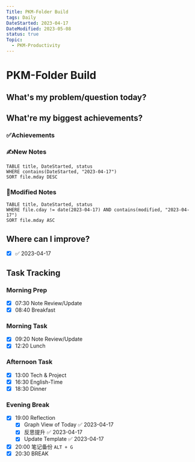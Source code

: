```yaml
---
Title: PKM-Folder Build
tags: Daily
DateStarted: 2023-04-17
DateModified: 2023-05-08
status: true
Topic:
  - PKM-Productivity
---
```


# PKM-Folder Build

## What's my problem/question today?

## What're my biggest achievements?

### ✅Achievements

### ✍️New Notes

```dataview
TABLE title, DateStarted, status
WHERE contains(DateStarted, "2023-04-17")
SORT file.mday DESC
```

### 📝Modified Notes

```dataview
TABLE title, DateStarted, status
WHERE file.cday != date(2023-04-17) AND contains(modified, "2023-04-17")
SORT file.mday ASC
```

## Where can I improve?

- [x] ✅ 2023-04-17

## Task Tracking

### Morning Prep

- [x] 07:30 Note Review/Update
- [x] 08:40 Breakfast

### Morning Task

- [x] 09:20 Note Review/Update
- [x] 12:20 Lunch

### Afternoon Task

- [x] 13:00 Tech & Project
- [x] 16:30 English-Time
- [x] 18:30 Dinner

### Evening Break

- [x] 19:00 Reflection
  - [x] Graph View of Today ✅ 2023-04-17
  - [x] 反思提升 ✅ 2023-04-17
  - [x] Update Template ✅ 2023-04-17
- [x] 20:00 笔记备份 `ALT + G`
- [x] 20:30 BREAK
